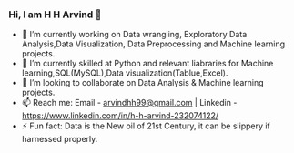 ### Hi, I am H H Arvind 👋

<!--
**Arvindhh931/Arvindhh931** is a ✨ _special_ ✨ repository because its `README.md` (this file) appears on your GitHub profile.
-->

- 🔭 I’m currently working on Data wrangling, Exploratory Data Analysis,Data Visualization, Data Preprocessing and Machine learning projects.
- 🌱 I’m currently skilled at Python and relevant liabraries for Machine learning,SQL(MySQL),Data visualization(Tablue,Excel).
- 👯 I’m looking to collaborate on Data Analysis & Machine learning projects.
- 📫 Reach me: Email - arvindhh99@gmail.com | Linkedin - https://www.linkedin.com/in/h-h-arvind-232074122/ 
- ⚡ Fun fact: Data is the New oil of 21st Century, it can be slippery if harnessed properly.
